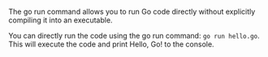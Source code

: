 The go run command allows you to run Go code directly without explicitly compiling it into an executable.

You can directly run the code using the go run command: `go run hello.go`.
This will execute the code and print Hello, Go! to the console. 
